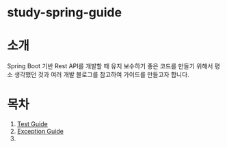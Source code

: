 # study-spring-guide

# 소개

Spring Boot 기반 Rest API를 개발할 때 유지 보수하기 좋은 코드를 만들기 위해서 평소 생각했던 것과 여러 개발 블로그를 참고하여 가이드를 만들고자 합니다.

# 목차

1. [Test Guide](https://github.com/heechul90/study-spring-guide/blob/main/docs/test/test-guide.md)
2. [Exception Guide](https://github.com/heechul90/study-spring-guide/blob/main/docs/exception/exception-guide.md)
3. 